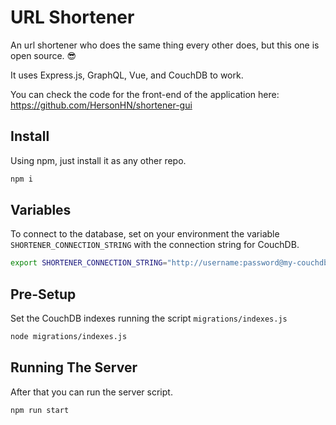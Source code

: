 
# URL Shortener

An url shortener who does the same thing every other does, but this one is open source. :sunglasses:

It uses Express.js, GraphQL, Vue, and CouchDB to work.

You can check the code for the front-end of the application here: <https://github.com/HersonHN/shortener-gui>

## Install

Using npm, just install it as any other repo.

```bash
npm i
```

## Variables

To connect to the database, set on your environment the variable `SHORTENER_CONNECTION_STRING` with the connection string for CouchDB.

```bash
export SHORTENER_CONNECTION_STRING="http://username:password@my-couchdb-host:5984/database"
```

## Pre-Setup

Set the CouchDB indexes running the script `migrations/indexes.js`

```bash
node migrations/indexes.js
```

## Running The Server

After that you can run the server script.

```bash
npm run start
```